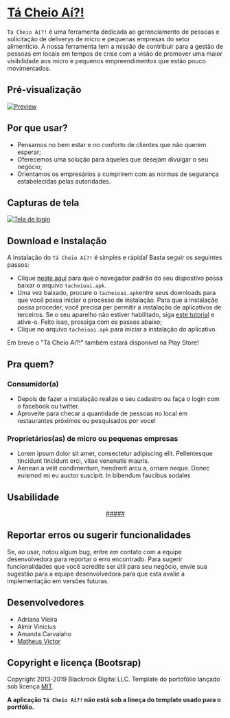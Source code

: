# [Tá Cheio Aí?!](https://matheusvictor.github.io/tacheio)

`Tá Cheio Aí?!` é uma ferramenta dedicada ao gerenciamento de pessoas e  solicitação de deliverys de micro e pequenas empresas do setor alimentício. A nossa ferramenta tem a missão de contribuir para a gestão de pessoas em locais em tempos de crise com a visão de promover uma maior visibilidade aos micro e pequenos empreendimentos que estão pouco movimentados.

## Pré-visualização

[![Preview](https://i.ibb.co/StpwGQT/preview.png)](https://matheusvictor.github.io/tacheio)

## Por que usar?

* Pensamos no bem estar e no conforto de clientes que não querem esperar;
* Oferecemos uma solução para aqueles que desejam divulgar o seu negócio;
* Orientamos os empresários a cumprirem com as normas de segurança estabelecidas pelas autoridades.

## Capturas de tela

[![Tela de login](https://i.ibb.co/BVHXFx3/phone.png)](https://tocodelab.com/tacheioai/tacheioai2/)


## Download e Instalação

A instalação do `Tá Cheio Aí?!` é simples e rápida! Basta seguir os seguintes passos: 

* Clique [neste aqui](http://tocodelab.com/tacheioai/tacheioai.apk) para que o navegador padrão do seu dispostivo possa baixar o arquivo `tacheioai.apk`.
* Uma vez baixado, procure o `tacheioai.apk`entre seus downloads para que você possa iniciar o processo de instalação. Para que a instalação possa proceder, você precisa per permitir a instalação de aplicativos de terceiros. Se o seu aparelho não estiver habilitado, siga [este tutorial](https://www.tudocelular.com/curiosidade/noticias/n139751/como-instalar-apps-fontes-desconhecidas-android.html) e ative-o. Feito isso, prossiga com os passos abaixo;
* Clique no arquivo `tacheioai.apk` para iniciar a instalação do aplicativo.

Em breve o "Tá Cheio Aí?!" também estará disponível na Play Store!

## Pra quem?

### Consumidor(a)

* Depois de fazer a instalação realize o seu cadastro ou faça o login com o facebook ou twitter.
* Aproveite para checar a quantidade de pessoas no local em restaurantes próximos ou pesquisados por voce!

### Proprietários(as) de micro ou pequenas empresas

* Lorem ipsum dolor sit amet, consectetur adipiscing elit. Pellentesque tincidunt tincidunt orci, vitae venenatis mauris.
* Aenean a velit condimentum, hendrerit arcu a, ornare neque. Donec euismod mi eu auctor suscipit. In bibendum faucibus sodales

## Usabilidade

<p align="center">
  <a href="manual/????">#####</a>
</p>

## Reportar erros ou sugerir funcionalidades

Se, ao usar, notou algum bug, entre em contato com a equipe desenvolvedora para reportar o erro encontrado.
Para sugerir funcionalidades que você acredite ser útil para seu negócio, envie sua sugestão para a equipe desenvolvedora para que esta avalie a implementação em versões futuras.

## Desenvolvedores

* Adriana Vieira
* Almir Vinicius
* Amanda Carvalaho
* [Matheus Victor](https://matheusvictor.github.io/)

## Copyright e licença (Bootsrap)

Copyright 2013-2019 Blackrock Digital LLC. Template do portófólio lançado sob licença [MIT](https://github.com/BlackrockDigital/startbootstrap-freelancer/blob/gh-pages/LICENSE).

**A aplicação `Tá Cheio Aí?!` não está sob a lineça do template usado para o portfólio.**